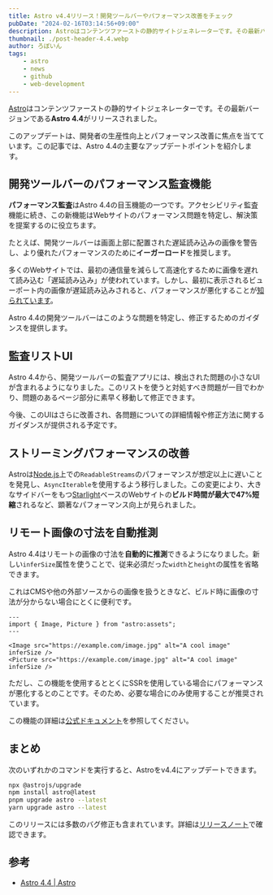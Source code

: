 ```yaml
---
title: Astro v4.4リリース！開発ツールバーやパフォーマンス改善をチェック
pubDate: "2024-02-16T03:14:56+09:00"
description: Astroはコンテンツファーストの静的サイトジェネレーターです。その最新バージョンであるAstro 4.4がリリースされました。このアップデートは、開発者の生産性向上とパフォーマンス改善に焦点を当てています。この記事では、Astro 4.4の主要なアップデートポイントを紹介します。
thumbnail: ./post-header-4.4.webp
author: ろぼいん
tags:
    - astro
    - news
    - github
    - web-development
---
```


[Astro](https://astro.build/)はコンテンツファーストの静的サイトジェネレーターです。その最新バージョンである**Astro 4.4**がリリースされました。

このアップデートは、開発者の生産性向上とパフォーマンス改善に焦点を当てています。この記事では、Astro 4.4の主要なアップデートポイントを紹介します。

## 開発ツールバーのパフォーマンス監査機能

**パフォーマンス監査**はAstro 4.4の目玉機能の一つです。アクセシビリティ監査機能に続き、この新機能はWebサイトのパフォーマンス問題を特定し、解決策を提案するのに役立ちます。

たとえば、開発ツールバーは画面上部に配置された遅延読み込みの画像を警告し、より優れたパフォーマンスのために**イーガーロード**を推奨します。

多くのWebサイトでは、最初の通信量を減らして高速化するために画像を遅れて読み込む「遅延読み込み」が使われています。しかし、最初に表示されるビューポート内の画像が遅延読み込みされると、パフォーマンスが悪化することが[知られています](https://web.dev/articles/browser-level-image-lazy-loading?hl=ja#avoid_lazy_loading_images_that_are_in_the_first_visible_viewport)。

Astro 4.4の開発ツールバーはこのような問題を特定し、修正するためのガイダンスを提供します。

## 監査リストUI

Astro 4.4から、開発ツールバーの監査アプリには、検出された問題の小さなUIが含まれるようになりました。このリストを使うと対処すべき問題が一目でわかり、問題のあるページ部分に素早く移動して修正できます。

今後、このUIはさらに改善され、各問題についての詳細情報や修正方法に関するガイダンスが提供される予定です。

## ストリーミングパフォーマンスの改善

Astroは[Node.js](https://nodejs.org/)上での``ReadableStreams``のパフォーマンスが想定以上に遅いことを発見し、``AsyncIterable``を使用するよう移行しました。この変更により、大きなサイドバーをもつ[Starlight](https://starlight.astro.build/ja/)ベースのWebサイトの**ビルド時間が最大で47%短縮**されるなど、顕著なパフォーマンス向上が見られました。

## リモート画像の寸法を自動推測

Astro 4.4はリモートの画像の寸法を**自動的に推測**できるようになりました。新しい``inferSize``属性を使うことで、従来必須だった``width``と``height``の属性を省略できます。

これはCMSや他の外部ソースからの画像を扱うときなど、ビルド時に画像の寸法が分からない場合にとくに便利です。

```astro
---
import { Image, Picture } from "astro:assets";
---

<Image src="https://example.com/image.jpg" alt="A cool image" inferSize />
<Picture src="https://example.com/image.jpg" alt="A cool image" inferSize />
```

ただし、この機能を使用するととくにSSRを使用している場合にパフォーマンスが悪化するとのことです。そのため、必要な場合にのみ使用することが推奨されています。

この機能の詳細は[公式ドキュメント](https://docs.astro.build/en/guides/images/#infersize)を参照してください。

## まとめ

次のいずれかのコマンドを実行すると、Astroをv4.4にアップデートできます。

```bash
npx @astrojs/upgrade
npm install astro@latest
pnpm upgrade astro --latest
yarn upgrade astro --latest
```

このリリースには多数のバグ修正も含まれています。詳細は[リリースノート](https://github.com/withastro/astro/blob/refs/heads/main/packages/astro/CHANGELOG.md#440)で確認できます。

## 参考

- [Astro 4.4 | Astro](https://astro.build/blog/astro-440/)
